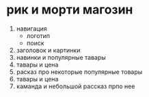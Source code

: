 # рик и морти  магозин 
1. навигация 
    * логотип
    * поиск
2. заголовок и картинки 
3. навинки и популярные тавары     
4. тавары и цена 
5. расказ про некоторые популярные товары 
6. тавары и цена 
7. каманда и небольшой рассказ прпо нее